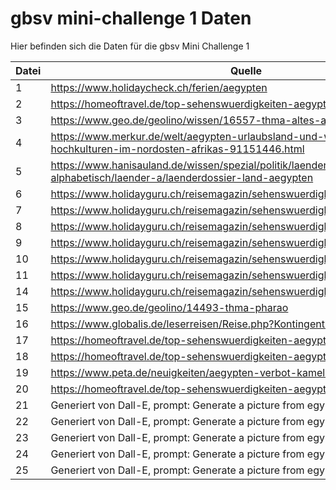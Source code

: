 # gbsv mini-challenge 1 Daten

Hier befinden sich die Daten für die gbsv Mini Challenge 1

| Datei | Quelle |
| --- | --- |
| 1 | https://www.holidaycheck.ch/ferien/aegypten | 
| 2 | https://homeoftravel.de/top-sehenswuerdigkeiten-aegypten/ |
| 3 | https://www.geo.de/geolino/wissen/16557-thma-altes-aegypten | 
| 4 | https://www.merkur.de/welt/aegypten-urlaubsland-und-wiege-frueher-hochkulturen-im-nordosten-afrikas-91151446.html | 
| 5 | https://www.hanisauland.de/wissen/spezial/politik/laenderdossier/laenderdossier-alphabetisch/laender-a/laenderdossier-land-aegypten | 
| 6 | https://www.holidayguru.ch/reisemagazin/sehenswuerdigkeiten-aegypten/ | 
| 7 | https://www.holidayguru.ch/reisemagazin/sehenswuerdigkeiten-aegypten/ | 
| 8 | https://www.holidayguru.ch/reisemagazin/sehenswuerdigkeiten-aegypten/ | 
| 9 | https://www.holidayguru.ch/reisemagazin/sehenswuerdigkeiten-aegypten/ | 
| 10 | https://www.holidayguru.ch/reisemagazin/sehenswuerdigkeiten-aegypten/ | 
| 11 | https://www.holidayguru.ch/reisemagazin/sehenswuerdigkeiten-aegypten/ |  
| 14 | https://www.holidayguru.ch/reisemagazin/sehenswuerdigkeiten-aegypten/ |
| 15 | https://www.geo.de/geolino/14493-thma-pharao | 
| 16 | https://www.globalis.de/leserreisen/Reise.php?Kontingent=97556 | 
| 17 | https://homeoftravel.de/top-sehenswuerdigkeiten-aegypten/ |
| 18 | https://homeoftravel.de/top-sehenswuerdigkeiten-aegypten/ |
| 19 | https://www.peta.de/neuigkeiten/aegypten-verbot-kamelreiten-gizeh/ |
| 20 | https://homeoftravel.de/top-sehenswuerdigkeiten-aegypten/ |
| 21 | Generiert von Dall-E, prompt: Generate a picture from egypt |
| 22 | Generiert von Dall-E, prompt: Generate a picture from egypt |
| 23 | Generiert von Dall-E, prompt: Generate a picture from egypt |
| 24 | Generiert von Dall-E, prompt: Generate a picture from egypt |
| 25 | Generiert von Dall-E, prompt: Generate a picture from egypt + Variations | 